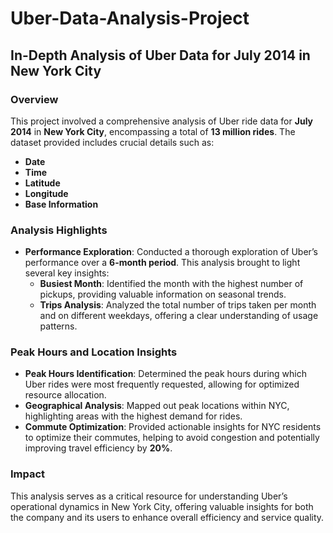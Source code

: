 # Uber-Data-Analysis-Project

## In-Depth Analysis of Uber Data for July 2014 in New York City

### Overview
This project involved a comprehensive analysis of Uber ride data for **July 2014** in **New York City**, encompassing a total of **13 million rides**. The dataset provided includes crucial details such as:
- **Date**
- **Time**
- **Latitude**
- **Longitude**
- **Base Information**

### Analysis Highlights
- **Performance Exploration**: Conducted a thorough exploration of Uber’s performance over a **6-month period**. This analysis brought to light several key insights:
  - **Busiest Month**: Identified the month with the highest number of pickups, providing valuable information on seasonal trends.
  - **Trips Analysis**: Analyzed the total number of trips taken per month and on different weekdays, offering a clear understanding of usage patterns.

### Peak Hours and Location Insights
- **Peak Hours Identification**: Determined the peak hours during which Uber rides were most frequently requested, allowing for optimized resource allocation.
- **Geographical Analysis**: Mapped out peak locations within NYC, highlighting areas with the highest demand for rides.
- **Commute Optimization**: Provided actionable insights for NYC residents to optimize their commutes, helping to avoid congestion and potentially improving travel efficiency by **20%**.

### Impact
This analysis serves as a critical resource for understanding Uber’s operational dynamics in New York City, offering valuable insights for both the company and its users to enhance overall efficiency and service quality.
